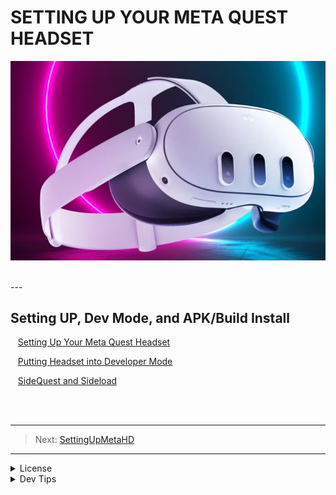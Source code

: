# SETTING UP YOUR META QUEST HEADSET
![Meta3HD.png](Meta3HD.png)

<br>
---

## Setting UP, Dev Mode, and APK/Build Install
<!-- TOC -->

<kbd></kbd> &nbsp;&nbsp; [Setting Up Your Meta Quest Headset](SettingUpMetaHD/SettingUpMedaHD.md)<br>

<kbd></kbd> &nbsp;&nbsp; [Putting Headset into Developer Mode](DevMode/DevMode.md) <br>

<kbd></kbd> &nbsp;&nbsp; [SideQuest and Sideload](DevMode/DevMode.md) <br>

<!-- TOC -->
<br>
<br>

---
>Next: [SettingUpMetaHD](SettingUpMetaHD/SettingUpMedaHD.md)

---
<!-- LICENSE -->
</details>
<details><summary>License</summary>
Distributed under the MIT License. See `LICENSE` for more information: [link](LICENSE).
</details>

</details>
<details><summary>Dev Tips</summary>
Marc Aubanel gave me base template.
</details>


